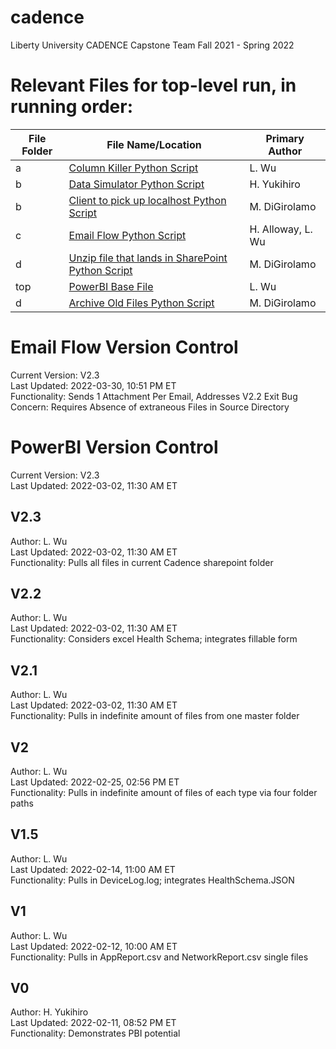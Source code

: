 # cadence
Liberty University CADENCE Capstone Team Fall 2021 - Spring 2022

# Relevant Files for top-level run, in running order:
| File Folder | File Name/Location | Primary Author |
| ------ | ------------------ | -------------- |
| a | [Column Killer Python Script](https://github.com/lydia-wu/cadence/blob/60d3be3d5fa84276820d4075dedffdf6d9e3a452/a_preprocessing/columnKiller.py) | L. Wu 
| b | [Data Simulator Python Script](https://github.com/lydia-wu/cadence/blob/e93ec003a91bfbb855342317513598ac01fbcc21/Data_Ingestion/Data_Generator.py) | H. Yukihiro  
| b | [Client to pick up localhost Python Script](https://github.com/lydia-wu/cadence/blob/163c36f8adceb0bc8462537b470c0b5321a6a2ab/Data_Ingestion/client.py) | M. DiGirolamo  
| c | [Email Flow Python Script](https://github.com/lydia-wu/cadence/blob/f984e492d386a959e98f254e4492ff20969bd4b5/Email_Flow/FlowV_2_3.py) | H. Alloway, L. Wu  
| d | [Unzip file that lands in SharePoint Python Script](https://github.com/lydia-wu/cadence/blob/743ce1f3c3507501376ffdd09529a8648a96b5fa/postprocessing/unzip_sharepoint.py) | M. DiGirolamo  
| top | [PowerBI Base File](https://github.com/lydia-wu/cadence/blob/d9f62a3ed16b97f2a7f8c17093b6b8de28638c0d/cadence_pbi_v2_3.pbix) | L. Wu  
| d | [Archive Old Files Python Script]() | M. DiGirolamo

# Email Flow Version Control
Current Version: V2.3  
Last Updated: 2022-03-30, 10:51 PM ET  
Functionality: Sends 1 Attachment Per Email, Addresses V2.2 Exit Bug  
Concern: Requires Absence of extraneous Files in Source Directory  

# PowerBI Version Control
Current Version: V2.3  
Last Updated: 2022-03-02, 11:30 AM ET  

## V2.3
Author: L. Wu  
Last Updated: 2022-03-02, 11:30 AM ET  
Functionality: Pulls all files in current Cadence sharepoint folder  

## V2.2
Author: L. Wu  
Last Updated: 2022-03-02, 11:30 AM ET  
Functionality: Considers excel Health Schema; integrates fillable form  

## V2.1
Author: L. Wu  
Last Updated: 2022-03-02, 11:30 AM ET  
Functionality: Pulls in indefinite amount of files from one master folder  

## V2
Author: L. Wu  
Last Updated: 2022-02-25, 02:56 PM ET  
Functionality: Pulls in indefinite amount of files of each type via four folder paths  

## V1.5
Author: L. Wu  
Last Updated: 2022-02-14, 11:00 AM ET  
Functionality: Pulls in DeviceLog.log; integrates HealthSchema.JSON  

## V1
Author: L. Wu  
Last Updated: 2022-02-12, 10:00 AM ET  
Functionality: Pulls in AppReport.csv and NetworkReport.csv single files  

## V0 
Author: H. Yukihiro  
Last Updated: 2022-02-11, 08:52 PM ET  
Functionality: Demonstrates PBI potential  
